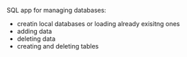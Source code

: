 SQL app for managing databases:
- creatin local databases or loading already exisitng ones
- adding data
- deleting data
- creating and deleting tables

